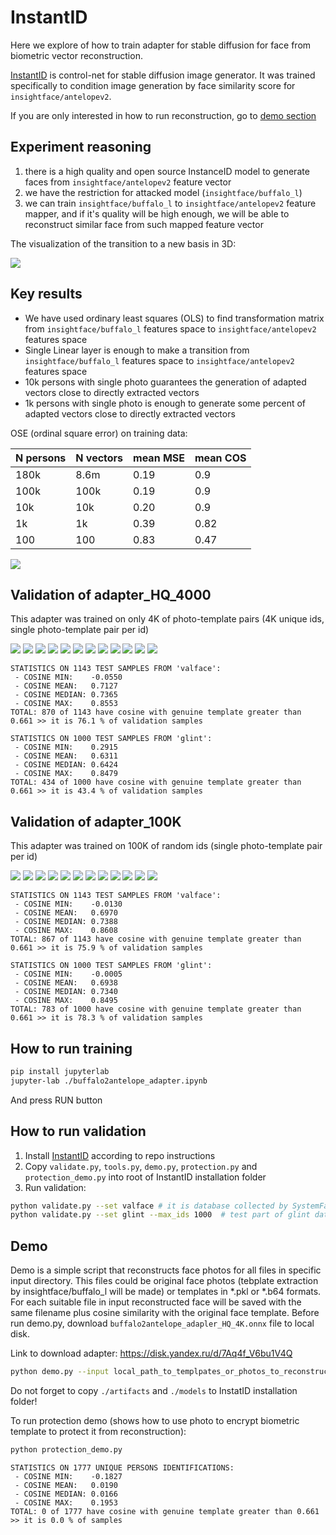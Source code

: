 # InstantID

Here we explore of how to train adapter for stable diffusion for face from biometric vector reconstruction.

[InstantID](https://github.com/instantX-research/InstantID) is control-net for stable diffusion image generator. It was 
trained specifically to condition image generation by face similarity score for `insightface/antelopev2`.

If you are only interested in how to run reconstruction, go to [demo section](#Demo) 

## Experiment reasoning

1. there is a high quality and open source InstanceID model to generate faces from `insightface/antelopev2` feature vector
2. we have the restriction for attacked model (`insightface/buffalo_l`)
3. we can train `insightface/buffalo_l` to `insightface/antelopev2` feature mapper, and if it's quality will be high enough, we will be able to reconstruct similar face from such mapped feature vector

The visualization of the transition to a new basis in 3D:

![](./artifacts/figures/transition2new_basis.png)

## Key results

* We have used ordinary least squares (OLS) to find transformation matrix from `insightface/buffalo_l` features space to `insightface/antelopev2` features space  
* Single Linear layer is enough to make a transition from `insightface/buffalo_l` features space to `insightface/antelopev2` features space 
* 10k persons with single photo guarantees the generation of adapted vectors close to directly extracted vectors
* 1k persons with single photo is enough to generate some percent of adapted vectors close to directly extracted vectors

OSE (ordinal square error) on training data:

| N persons | N vectors | mean MSE | mean COS |
|-----------|-----------|----------|----------|
| 180k      | 8.6m      | 0.19     | 0.9      |
| 100k      | 100k      | 0.19     | 0.9      |
| 10k       | 10k       | 0.20     | 0.9      |
| 1k        | 1k        | 0.39     | 0.82     |
| 100       | 100       | 0.83     | 0.47     |


![](artifacts/figures/img.png)

## Validation of adapter_HQ_4000

This adapter was trained on only 4K of photo-template pairs (4K unique ids, single photo-template pair per id)

![](./artifacts/adapter_HQ_4000_sample_0.png)      ![](./artifacts/adapter_HQ_4000_sample_1.png)      ![](./artifacts/adapter_HQ_4000_sample_2.png)
![](./artifacts/adapter_HQ_4000_sample_3.png)      ![](./artifacts/adapter_HQ_4000_sample_4.png)      ![](./artifacts/adapter_HQ_4000_sample_5.png)
![](./artifacts/adapter_HQ_4000_sample_6.png)      ![](./artifacts/adapter_HQ_4000_sample_7.png)      ![](./artifacts/adapter_HQ_4000_sample_8.png)
![](./artifacts/adapter_HQ_4000_sample_9.png)      ![](./artifacts/adapter_HQ_4000_sample_10.png)     ![](./artifacts/adapter_HQ_4000_sample_11.png)

```
STATISTICS ON 1143 TEST SAMPLES FROM 'valface':
 - COSINE MIN:    -0.0550
 - COSINE MEAN:   0.7127
 - COSINE MEDIAN: 0.7365
 - COSINE MAX:    0.8553
TOTAL: 870 of 1143 have cosine with genuine template greater than 0.661 >> it is 76.1 % of validation samples

STATISTICS ON 1000 TEST SAMPLES FROM 'glint':
 - COSINE MIN:    0.2915
 - COSINE MEAN:   0.6311
 - COSINE MEDIAN: 0.6424
 - COSINE MAX:    0.8479
TOTAL: 434 of 1000 have cosine with genuine template greater than 0.661 >> it is 43.4 % of validation samples
```

## Validation of adapter_100K

This adapter was trained on 100K of random ids (single photo-template pair per id)

![](./artifacts/adapter_100K_sample_0.png)      ![](./artifacts/adapter_100K_sample_1.png)      ![](./artifacts/adapter_100K_sample_2.png)
![](./artifacts/adapter_100K_sample_3.png)      ![](./artifacts/adapter_100K_sample_4.png)      ![](./artifacts/adapter_100K_sample_5.png)
![](./artifacts/adapter_100K_sample_6.png)      ![](./artifacts/adapter_100K_sample_7.png)      ![](./artifacts/adapter_100K_sample_8.png)
![](./artifacts/adapter_100K_sample_9.png)      ![](./artifacts/adapter_100K_sample_10.png)     ![](./artifacts/adapter_100K_sample_11.png)

```
STATISTICS ON 1143 TEST SAMPLES FROM 'valface':
 - COSINE MIN:    -0.0130
 - COSINE MEAN:   0.6970
 - COSINE MEDIAN: 0.7388
 - COSINE MAX:    0.8608
TOTAL: 867 of 1143 have cosine with genuine template greater than 0.661 >> it is 75.9 % of validation samples

STATISTICS ON 1000 TEST SAMPLES FROM 'glint':
 - COSINE MIN:    -0.0005
 - COSINE MEAN:   0.6938
 - COSINE MEDIAN: 0.7340
 - COSINE MAX:    0.8495
TOTAL: 783 of 1000 have cosine with genuine template greater than 0.661 >> it is 78.3 % of validation samples
```

## How to run training

```bash
pip install jupyterlab
jupyter-lab ./buffalo2antelope_adapter.ipynb  
```

And press RUN button

## How to run validation

1. Install [InstantID](https://github.com/instantX-research/InstantID) according to repo instructions
2. Copy `validate.py`, `tools.py`, `demo.py`, `protection.py` and `protection_demo.py` into root of InstantID installation folder
3. Run validation:

```bash 
python validate.py --set valface # it is database collected by SystemFailure (does not contain samples from glint nor webface)
python validate.py --set glint --max_ids 1000  # test part of glint dataset
```

## Demo

Demo is a simple script that reconstructs face photos for all files in specific input directory. This files could be 
original face photos (tebplate extraction by insightface/buffalo_l will be made) or templates in *.pkl or *.b64 formats.
For each suitable file in input reconstructed face will be saved with the same filename plus cosine similarity with
the original face template. Before run demo.py, download `buffalo2antelope_adapler_HQ_4K.onnx` file to local disk.

Link to download adapter: https://disk.yandex.ru/d/7Aq4f_V6bu1V4Q

```bash
python demo.py --input local_path_to_templpates_or_photos_to_reconstruct --output ./output --adapter ./models/buffalo_l_decoder_large_on_vgg11_v1.onnx
```

Do not forget to copy `./artifacts` and `./models` to InstatID installation folder!

To run protection demo (shows how to use photo to encrypt biometric template to protect it from reconstruction):

```bash
python protection_demo.py
```

```
STATISTICS ON 1777 UNIQUE PERSONS IDENTIFICATIONS:
 - COSINE MIN:    -0.1827
 - COSINE MEAN:   0.0190
 - COSINE MEDIAN: 0.0166
 - COSINE MAX:    0.1953
TOTAL: 0 of 1777 have cosine with genuine template greater than 0.661 >> it is 0.0 % of samples
```
